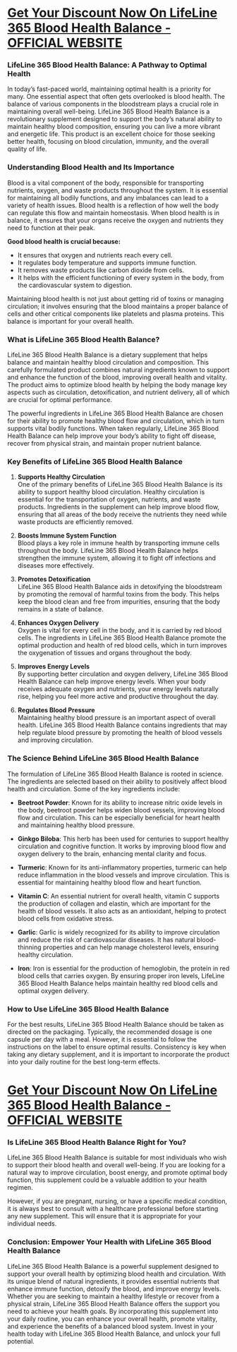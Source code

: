 <h1><a href="https://getdeals24x7.com/order-lifeline365"><strong>Get Your Discount Now On&nbsp;<span data-sheets-root="1">LifeLine 365 Blood Health Balance</span> - OFFICIAL WEBSITE<br /></strong></a></h1>
<h3><strong>LifeLine 365 Blood Health Balance: A Pathway to Optimal Health</strong></h3>
<p>In today&rsquo;s fast-paced world, maintaining optimal health is a priority for many. One essential aspect that often gets overlooked is blood health. The balance of various components in the bloodstream plays a crucial role in maintaining overall well-being. LifeLine 365 Blood Health Balance is a revolutionary supplement designed to support the body&rsquo;s natural ability to maintain healthy blood composition, ensuring you can live a more vibrant and energetic life. This product is an excellent choice for those seeking better health, focusing on blood circulation, immunity, and the overall quality of life.</p>
<h3><strong>Understanding Blood Health and Its Importance</strong></h3>
<p>Blood is a vital component of the body, responsible for transporting nutrients, oxygen, and waste products throughout the system. It is essential for maintaining all bodily functions, and any imbalances can lead to a variety of health issues. Blood health is a reflection of how well the body can regulate this flow and maintain homeostasis. When blood health is in balance, it ensures that your organs receive the oxygen and nutrients they need to function at their peak.</p>
<p><strong>Good blood health is crucial because:</strong></p>
<ul>
<li>It ensures that oxygen and nutrients reach every cell.</li>
<li>It regulates body temperature and supports immune function.</li>
<li>It removes waste products like carbon dioxide from cells.</li>
<li>It helps with the efficient functioning of every system in the body, from the cardiovascular system to digestion.</li>
</ul>
<p>Maintaining blood health is not just about getting rid of toxins or managing circulation; it involves ensuring that the blood maintains a proper balance of cells and other critical components like platelets and plasma proteins. This balance is important for your overall health.</p>
<h3><strong>What is LifeLine 365 Blood Health Balance?</strong></h3>
<p>LifeLine 365 Blood Health Balance is a dietary supplement that helps balance and maintain healthy blood circulation and composition. This carefully formulated product combines natural ingredients known to support and enhance the function of the blood, improving overall health and vitality. The product aims to optimize blood health by helping the body manage key aspects such as circulation, detoxification, and nutrient delivery, all of which are crucial for optimal performance.</p>
<p>The powerful ingredients in LifeLine 365 Blood Health Balance are chosen for their ability to promote healthy blood flow and circulation, which in turn supports vital bodily functions. When taken regularly, LifeLine 365 Blood Health Balance can help improve your body&rsquo;s ability to fight off disease, recover from physical strain, and maintain proper nutrient balance.</p>
<h3><strong>Key Benefits of LifeLine 365 Blood Health Balance</strong></h3>
<ol>
<li>
<p><strong>Supports Healthy Circulation</strong><br />One of the primary benefits of LifeLine 365 Blood Health Balance is its ability to support healthy blood circulation. Healthy circulation is essential for the transportation of oxygen, nutrients, and waste products. Ingredients in the supplement can help improve blood flow, ensuring that all areas of the body receive the nutrients they need while waste products are efficiently removed.</p>
</li>
<li>
<p><strong>Boosts Immune System Function</strong><br />Blood plays a key role in immune health by transporting immune cells throughout the body. LifeLine 365 Blood Health Balance helps strengthen the immune system, allowing it to fight off infections and diseases more effectively.</p>
</li>
<li>
<p><strong>Promotes Detoxification</strong><br />LifeLine 365 Blood Health Balance aids in detoxifying the bloodstream by promoting the removal of harmful toxins from the body. This helps keep the blood clean and free from impurities, ensuring that the body remains in a state of balance.</p>
</li>
<li>
<p><strong>Enhances Oxygen Delivery</strong><br />Oxygen is vital for every cell in the body, and it is carried by red blood cells. The ingredients in LifeLine 365 Blood Health Balance promote the optimal production and health of red blood cells, which in turn improves the oxygenation of tissues and organs throughout the body.</p>
</li>
<li>
<p><strong>Improves Energy Levels</strong><br />By supporting better circulation and oxygen delivery, LifeLine 365 Blood Health Balance can help improve energy levels. When your body receives adequate oxygen and nutrients, your energy levels naturally rise, helping you feel more active and productive throughout the day.</p>
</li>
<li>
<p><strong>Regulates Blood Pressure</strong><br />Maintaining healthy blood pressure is an important aspect of overall health. LifeLine 365 Blood Health Balance contains ingredients that may help regulate blood pressure by promoting the health of blood vessels and improving circulation.</p>
</li>
</ol>
<h3><strong>The Science Behind LifeLine 365 Blood Health Balance</strong></h3>
<p>The formulation of LifeLine 365 Blood Health Balance is rooted in science. The ingredients are selected based on their ability to positively affect blood health and circulation. Some of the key ingredients include:</p>
<ul>
<li>
<p><strong>Beetroot Powder</strong>: Known for its ability to increase nitric oxide levels in the body, beetroot powder helps widen blood vessels, improving blood flow and circulation. This can be especially beneficial for heart health and maintaining healthy blood pressure.</p>
</li>
<li>
<p><strong>Ginkgo Biloba</strong>: This herb has been used for centuries to support healthy circulation and cognitive function. It works by improving blood flow and oxygen delivery to the brain, enhancing mental clarity and focus.</p>
</li>
<li>
<p><strong>Turmeric</strong>: Known for its anti-inflammatory properties, turmeric can help reduce inflammation in the blood vessels and improve circulation. This is essential for maintaining healthy blood flow and heart function.</p>
</li>
<li>
<p><strong>Vitamin C</strong>: An essential nutrient for overall health, vitamin C supports the production of collagen and elastin, which are important for the health of blood vessels. It also acts as an antioxidant, helping to protect blood cells from oxidative stress.</p>
</li>
<li>
<p><strong>Garlic</strong>: Garlic is widely recognized for its ability to improve circulation and reduce the risk of cardiovascular diseases. It has natural blood-thinning properties and can help manage cholesterol levels, ensuring healthy circulation.</p>
</li>
<li>
<p><strong>Iron</strong>: Iron is essential for the production of hemoglobin, the protein in red blood cells that carries oxygen. By ensuring proper iron levels, LifeLine 365 Blood Health Balance helps maintain healthy red blood cells and optimal oxygen delivery.</p>
</li>
</ul>
<h3><strong>How to Use LifeLine 365 Blood Health Balance</strong></h3>
<p>For the best results, LifeLine 365 Blood Health Balance should be taken as directed on the packaging. Typically, the recommended dosage is one capsule per day with a meal. However, it is essential to follow the instructions on the label to ensure optimal results. Consistency is key when taking any dietary supplement, and it is important to incorporate the product into your daily routine for the best long-term effects.</p>
<h1><a href="https://getdeals24x7.com/order-lifeline365"><strong>Get Your Discount Now On&nbsp;<span data-sheets-root="1">LifeLine 365 Blood Health Balance</span>&nbsp;- OFFICIAL WEBSITE</strong></a></h1>
<h3><strong>Is LifeLine 365 Blood Health Balance Right for You?</strong></h3>
<p>LifeLine 365 Blood Health Balance is suitable for most individuals who wish to support their blood health and overall well-being. If you are looking for a natural way to improve circulation, boost energy, and promote optimal body function, this supplement could be a valuable addition to your health regimen.</p>
<p>However, if you are pregnant, nursing, or have a specific medical condition, it is always best to consult with a healthcare professional before starting any new supplement. This will ensure that it is appropriate for your individual needs.</p>
<h3><strong>Conclusion: Empower Your Health with LifeLine 365 Blood Health Balance</strong></h3>
<p>LifeLine 365 Blood Health Balance is a powerful supplement designed to support your overall health by optimizing blood health and circulation. With its unique blend of natural ingredients, it provides essential nutrients that enhance immune function, detoxify the blood, and improve energy levels. Whether you are seeking to maintain a healthy lifestyle or recover from a physical strain, LifeLine 365 Blood Health Balance offers the support you need to achieve your health goals. By incorporating this supplement into your daily routine, you can enhance your overall health, promote vitality, and experience the benefits of a balanced blood system. Invest in your health today with LifeLine 365 Blood Health Balance, and unlock your full potential.</p>
